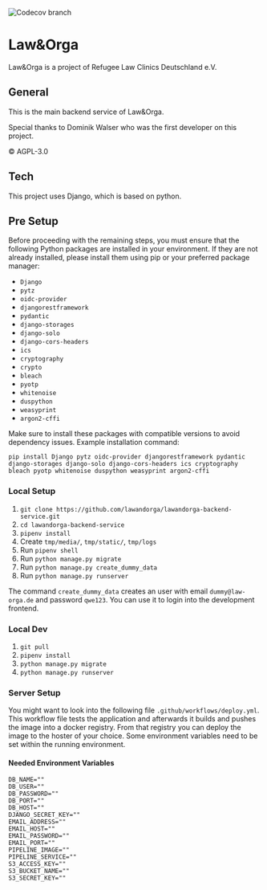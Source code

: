 ![Codecov branch](https://img.shields.io/endpoint?url=https://raw.githubusercontent.com/wiki/lawandorga/lawandorga-backend/python-coverage-comment-action-badge.json)

# Law&Orga

Law&Orga is a project of Refugee Law Clinics Deutschland e.V.

## General

This is the main backend service of Law&Orga.

Special thanks to Dominik Walser who was the first developer on this project.

© AGPL-3.0

## Tech

This project uses Django, which is based on python.

## Pre Setup

Before proceeding with the remaining steps, you must ensure that the following Python packages are installed in your environment. If they are not already installed, please install them using pip or your preferred package manager:
- `Django`
- `pytz` 
- `oidc-provider` 
- `djangorestframework` 
- `pydantic` 
- `django-storages` 
- `django-solo`
- `django-cors-headers` 
- `ics` 
- `cryptography` 
- `crypto` 
- `bleach` 
- `pyotp` 
- `whitenoise` 
- `duspython`
- `weasyprint`
- `argon2-cffi` 

Make sure to install these packages with compatible versions to avoid dependency issues.
Example installation command:

`pip install Django pytz oidc-provider djangorestframework pydantic django-storages django-solo django-cors-headers ics cryptography bleach pyotp whitenoise duspython weasyprint argon2-cffi`

### Local Setup

1. `git clone https://github.com/lawandorga/lawandorga-backend-service.git`
2. `cd lawandorga-backend-service`
3. `pipenv install`
4. Create `tmp/media/`, `tmp/static/`, `tmp/logs`
5. Run `pipenv shell`
6. Run `python manage.py migrate`
7. Run `python manage.py create_dummy_data`
8. Run `python manage.py runserver`

The command `create_dummy_data` creates an user with email `dummy@law-orga.de` and password `qwe123`. You can use it to login into the development frontend.

### Local Dev

1. `git pull`
2. `pipenv install`
3. `python manage.py migrate`
4. `python manage.py runserver`

### Server Setup

You might want to look into the following file `.github/workflows/deploy.yml`. This workflow file tests the application
and afterwards it builds and pushes the image into a docker registry. From that registry you can deploy the image to the
hoster of your choice. Some environment variables need to be set within the running environment.

#### Needed Environment Variables

```
DB_NAME=""
DB_USER=""
DB_PASSWORD=""
DB_PORT=""
DB_HOST=""
DJANGO_SECRET_KEY=""
EMAIL_ADDRESS=""
EMAIL_HOST=""
EMAIL_PASSWORD=""
EMAIL_PORT=""
PIPELINE_IMAGE=""
PIPELINE_SERVICE=""
S3_ACCESS_KEY=""
S3_BUCKET_NAME=""
S3_SECRET_KEY=""
```
